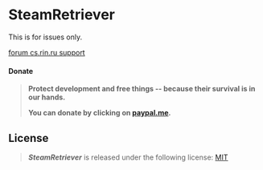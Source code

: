 # SteamRetriever

This is for issues only.

[forum cs.rin.ru support](https://cs.rin.ru/forum/viewtopic.php?f=29&t=125868)

#### Donate

> **Protect development and free things -- because their survival is in our hands.**
>
> **You can donate by clicking on [paypal.me](https://paypal.me/sak32009a).**

## License

> **_SteamRetriever_** is released under the following license: [MIT](https://github.com/Sak32009/SteamRetriever/blob/main/LICENSE)
